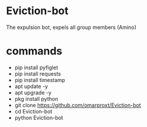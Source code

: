 # Eviction-bot
The expulsion bot, expels all group members (Amino)

# commands

- pip install pyfiglet
- pip install requests
- pip install timestamp
- apt update -y
- apt upgrade -y
- pkg install python
- git clone https://github.com/omarproxt/Eviction-bot
- cd Eviction-bot
- python Eviction-bot
